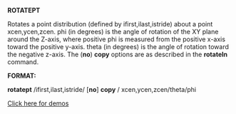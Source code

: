 
 **ROTATEPT**

  Rotates a point distribution (defined by ifirst,ilast,istride)
  about a point xcen,ycen,zcen. phi (in degrees) is the angle of
  rotation of the XY plane around the Z-axis, where positive phi is
  measured from the positive x-axis toward the positive y-axis. theta
  (in degrees) is the angle of rotation toward the negative z-axis.
  The (**no**) **copy** options are as described in the **rotateln**
  command.

**FORMAT:**

**rotatept** /ifirst,ilast,istride/ [**no**] **copy** /
xcen,ycen,zcen/theta/phi


[Click here for demos](../demos/main_rotatept.md)
